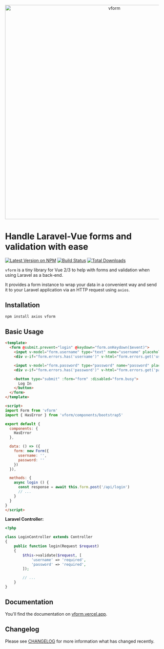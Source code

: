 <p align="center">
  <img src="https://i.imgur.com/0IX1Otl.gif" width="700" alt="vform">
</p>

# Handle Laravel-Vue forms and validation with ease

<p>
  <a href="https://npmjs.com/package/vform"><img src="https://img.shields.io/npm/v/vform.svg?style=flat-square" alt="Latest Version on NPM"></a>
  <a href="https://github.com/cretueusebiu/vform/actions"><img src="https://github.com/cretueusebiu/vform/workflows/test/badge.svg" alt="Build Status"></a>
  <a href="https://npmjs.com/package/vform"><img src="https://img.shields.io/npm/dt/vform.svg?style=flat-square" alt="Total Downloads"></a>
</p>

`vform` is a tiny library for Vue 2/3 to help with forms and validation when using Laravel as a back-end.

It provides a form instance to wrap your data in a convenient way and send it to your Laravel application via an HTTP request using `axios`.

## Installation

```bash
npm install axios vform
```

## Basic Usage

```html
<template>
  <form @submit.prevent="login" @keydown="form.onKeydown($event)">
    <input v-model="form.username" type="text" name="username" placeholder="Username">
    <div v-if="form.errors.has('username')" v-html="form.errors.get('username')" />

    <input v-model="form.password" type="password" name="password" placeholder="Password">
    <div v-if="form.errors.has('password')" v-html="form.errors.get('password')" />

    <button type="submit" :form="form" :disabled="form.busy">
      Log In
    </button>
  </form>
</template>

<script>
import Form from 'vform'
import { HasError } from 'vform/components/bootstrap5'

export default {
  components: {
    HasError
  },

  data: () => ({
    form: new Form({
      username: '',
      password: ''
    })
  }),

  methods: {
    async login () {
      const response = await this.form.post('/api/login')
      // ...
    }
  }
}
</script>
```

__Laravel Controller:__

```php
<?php

class LoginController extends Controller
{
    public function login(Request $request)
    {
        $this->validate($request, [
            'username' => 'required',
            'password' => 'required',
        ]);

        // ...
    }
}
```

## Documentation

You'll find the documentation on [vform.vercel.app](https://vform.vercel.app).

## Changelog

Please see [CHANGELOG](CHANGELOG.md) for more information what has changed recently.
